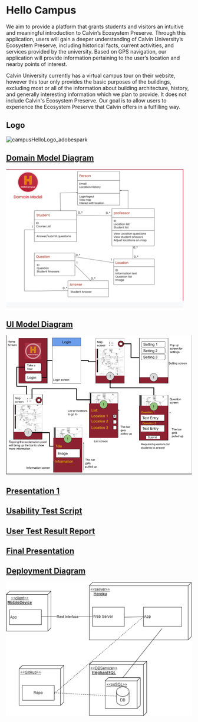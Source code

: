 # Hello Campus

We aim to provide a platform that grants students and visitors an intuitive and meaningful introduction to Calvin’s Ecosystem Preserve. Through this application, users will gain a deeper understanding of Calvin University’s Ecosystem Preserve, including historical facts, current activities, and services provided by the university. Based on GPS navigation, our application will provide information pertaining to the user’s location and nearby points of interest.

Calvin University currently has a virtual campus tour on their website, however this tour only provides the basic purposes of the buildings, excluding most or all of the information about building architecture, history, and generally interesting information which we plan to provide. It does not include Calvin's Ecosystem Preserve. Our goal is to allow users to experience the Ecosystem Preserve that Calvin offers in a fulfilling way.


## Logo

![campusHelloLogo_adobespark](https://user-images.githubusercontent.com/90645514/136474913-74d898fb-f4e8-443b-a3f9-5557bab54116.png)


## [Domain Model Diagram](https://github.com/calvin-cs262-fall2021-teamH/Hello-Campus/blob/master/domain_model.png?raw=true)

![domain_model_diagram](https://github.com/calvin-cs262-fall2021-teamH/Hello-Campus/blob/master/domain_model.png)


## [UI Model Diagram](https://github.com/calvin-cs262-fall2021-teamH/Hello-Campus/blob/master/UI_Diagram.png?raw=true)

![ui_model_diagram](https://github.com/calvin-cs262-fall2021-teamH/Hello-Campus/blob/master/UI_Diagram.png?raw=true)

## [Presentation 1](https://github.com/calvin-cs262-fall2021-teamH/Hello-Campus/blob/master/presentation_1.pdf)

## [Usability Test Script](https://github.com/calvin-cs262-fall2021-teamH/Hello-Campus/blob/master/Usability%20Test_%20HelloCampus%20App.pdf)

## [User Test Result Report](https://github.com/calvin-cs262-fall2021-teamH/Hello-Campus/blob/master/user_test_result_report.pdf)

## [Final Presentation](https://github.com/calvin-cs262-fall2021-teamH/Hello-Campus/blob/master/presentation_final.pdf)

## [Deployment Diagram](https://github.com/calvin-cs262-fall2021-teamH/Hello-Campus/blob/e1637c6c087ab756ccaf5ed9b60d5b6e10353965/HelloCampusDeployment.drawio.png)
![deployment_diagram](https://github.com/calvin-cs262-fall2021-teamH/Hello-Campus/blob/e1637c6c087ab756ccaf5ed9b60d5b6e10353965/HelloCampusDeployment.drawio.png)
